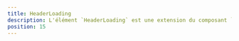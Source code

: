 ```yaml
---
title: HeaderLoading
description: L'élément `HeaderLoading` est une extension du composant `VSkeletonLoader`, il est utilisé pour afficher un élément de chargement avec des dimensions personnalisées.
position: 15
---
```


<doc-tabs light>

<doc-tab-item label="Utilisation">
<doc-usage name="header-loading"></doc-usage>
</doc-tab-item>

<doc-tab-item label="API">
<doc-api name="header-loading"></doc-api>
</doc-tab-item>

</doc-tabs>
